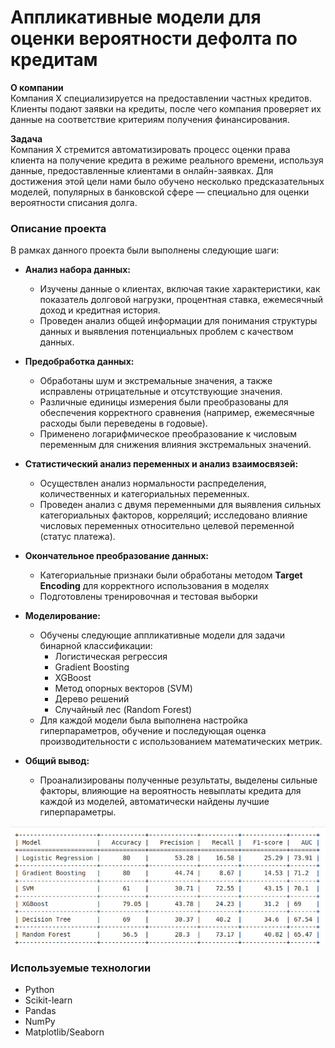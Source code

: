 # Аппликативные модели для оценки вероятности дефолта по кредитам

**О компании**  
Компания Х специализируется на предоставлении частных кредитов. Клиенты подают заявки на кредиты, после чего компания проверяет их данные на соответствие критериям получения финансирования.

**Задача**  
Компания X стремится автоматизировать процесс оценки права клиента на получение кредита в режиме реального времени, используя данные, предоставленные клиентами в онлайн-заявках. 
Для достижения этой цели нами было обучено несколько предсказательных моделей, популярных в банковской сфере — специально для оценки вероятности списания долга.

### Описание проекта

В рамках данного проекта были выполнены следующие шаги:

- **Анализ набора данных:**
  - Изучены данные о клиентах, включая такие характеристики, как показатель долговой нагрузки, процентная ставка, ежемесячный доход и кредитная история.
  - Проведен анализ общей информации для понимания структуры данных и выявления потенциальных проблем с качеством данных.
  
- **Предобработка данных:**
  - Обработаны шум и экстремальные значения, а также исправлены отрицательные и отсутствующие значения.
  - Различные единицы измерения были преобразованы для обеспечения корректного сравнения (например, ежемесячные расходы были переведены в годовые).
  - Применено логарифмическое преобразование к числовым переменным для снижения влияния экстремальных значений.

- **Статистический анализ переменных и анализ взаимосвязей:**
  - Осуществлен анализ нормальности распределения, количественных и категориальных переменных.
  - Проведен анализ с двумя переменными для выявления сильных категориальных факторов, корреляций; исследовано влияние числовых переменных относительно целевой переменной (статус платежа).

- **Окончательное преобразование данных:**
  - Категориальные признаки были обработаны методом **Target Encoding** для корректного использования в моделях
  - Подготовлены тренировочная и тестовая выборки

- **Моделирование:**
  - Обучены следующие аппликативные модели для задачи бинарной классификации:
    - Логистическая регрессия
    - Gradient Boosting
    - XGBoost
    - Метод опорных векторов (SVM)
    - Дерево решений
    - Случайный лес (Random Forest)
  - Для каждой модели была выполнена настройка гиперпараметров, обучение и последующая оценка производительности с использованием математических метрик.

- **Общий вывод:**
  - Проанализированы полученные результаты, выделены сильные факторы, влияющие на вероятность невыплаты кредита для каждой из моделей, автоматически найдены лучшие гиперпараметры.
    
![Результаты обучения](./figures/Results.jpg)

### Используемые технологии
- Python
- Scikit-learn
- Pandas
- NumPy
- Matplotlib/Seaborn
